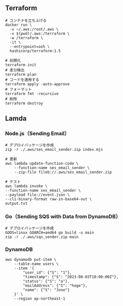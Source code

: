 ## Terraform

```shell
# コンテナを立ち上げる
docker run \
  -v ~/.aws:/root/.aws \
  -v $(pwd)/.aws:/terraform \
  -w /terraform \
  -it \
  --entrypoint=ash \
  hashicorp/terraform:1.5

# 初期化
terraform init
# 差分検出
terraform plan
# コードを適用する
terraform apply -auto-approve
# フォーマット
terraform fmt -recursive
# 削除
terraform destroy
```

## Lamda

### Node.js（Sending Email）

```shell
# デプロイパッケージを作成
zip -r ./.aws/ses_email_sender.zip index.mjs
```

```shell
# 更新
aws lambda update-function-code \
    --function-name ses_email_sender \
    --zip-file fileb://.aws/ses_email_sender.zip
```

```shell
# テスト
aws lambda invoke \
--function-name ses_email_sender \
--payload file://event.json \
--cli-binary-format raw-in-base64-out \
output.txt
```

### Go（Sending SQS with Data from DynamoDB）

```shell
# デプロイパッケージを作成
GOOS=linux GOARCH=amd64 go build -o main
zip -r ./.aws/sqs_sender.zip main
```

### DynamoDB

```shell
aws dynamodb put-item \
    --table-name users \
    --item '{
        "user_id": {"S": "1"},
        "timestamp": {"S": "2023-08-03T10:00:00Z"},
        "status": {"S": "a"},
        "mailAddress": {"S": "hoge"},
        "name": {"S": "Jone"}
    }' \
    --region ap-northeast-1
```